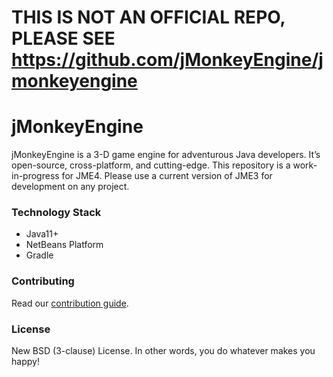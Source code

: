# THIS IS NOT AN OFFICIAL REPO, PLEASE SEE https://github.com/jMonkeyEngine/jmonkeyengine

jMonkeyEngine 
=============

jMonkeyEngine is a 3-D game engine for adventurous Java developers. It’s open-source, cross-platform, and cutting-edge. This repository is a work-in-progress for JME4. Please use a current version of JME3 for development on any project. 

### Technology Stack

 - Java11+
 - NetBeans Platform
 - Gradle

### Contributing

Read our [contribution guide](https://github.com/jMonkeyEngine/jmonkeyengine/blob/master/CONTRIBUTING.md).

### License

New BSD (3-clause) License. In other words, you do whatever makes you happy!

